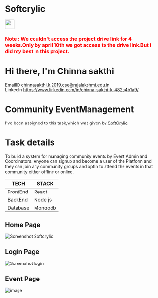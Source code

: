 # Softcrylic 

<img src="https://user-images.githubusercontent.com/75113031/232208650-82ce1c3d-8c59-45b3-bd16-2d3ed8538898.png" width="30px" hieght="30px"><h3 style='color:red;'>Note  :  We couldn't access the project drive link for 4 weeks.Only by april 10th we got access to the drive link.But i did my best in this project.</h3>

# Hi there, I'm Chinna sakthi 
EmailID  <chinnasakthi.k.2019.cse@rajalakshmi.edu.in> <br>
LinkedIn <https://www.linkedin.com/in/chinna-sakthi-k-482b4b1a9/>

# Community EventManagement #
 I've been assigned to this task,which was given by [SoftCrylic](https://www.softcrylic.com/)<br>
 
 
 
# Task details
To build a system for managing community events by Event Admin and Coordinators. Anyone can signup and
become a user of the Platform and they can join any community groups and optIn to attend the events in that
community either offline or online.

|     TECH | STACK     |
| ---      | ---       |
| FrontEnd | React     |
| BackEnd  | Node js   |
| Database | Mongodb   |


## Home Page
![Screenshot Softcrylic](https://user-images.githubusercontent.com/75113031/232203311-815dab15-d86e-4b7e-8766-c10358bfb7f9.png)
## Login Page
![Screenshot login](https://user-images.githubusercontent.com/75113031/232203326-fe78f6b5-c784-44aa-8f41-311936bf2082.png)
## Event Page
![image](https://user-images.githubusercontent.com/75113031/232274376-6352d71c-556f-4b2c-a800-8792c84b2393.png)



